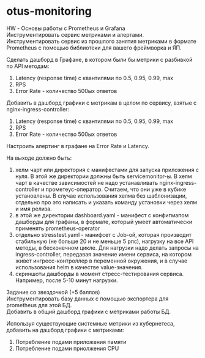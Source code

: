 # otus-monitoring
HW - Основы работы с Prometheus и Grafana  
Инструментировать сервис метриками и алертами.  
Инструментировать сервис из прошлого занятия метриками в формате Prometheus с помощью библиотеки для вашего фреймворка и ЯП.  
  
Сделать дашборд в Графане, в котором были бы метрики с разбивкой по API методам:  
1. Latency (response time) с квантилями по 0.5, 0.95, 0.99, max  
2. RPS  
3. Error Rate - количество 500ых ответов  
  
Добавить в дашборд графики с метрикам в целом по сервису, взятые с nginx-ingress-controller:  
1. Latency (response time) с квантилями по 0.5, 0.95, 0.99, max  
2. RPS  
3. Error Rate - количество 500ых ответов  
  
Настроить алертинг в графане на Error Rate и Latency.  
  
На выходе должно быть:  
1) хелм чарт или директория с манифестами для запуска приложения с нуля. В этой же директории должны быть servicemonitor-ы. В хелм чарт в качестве зависимостей не надо устанавливать nginx-ingress-controller и прометеус-оператор. Считаем, что они уже в кубике установлены.
В случае использования хелма без шаблонизации, отдельно про это написать и указать команду установки через хелм и имя релиза.  
2) в этой же директории dashboard.yaml - манифест с конфигмапом дашборды для графаны, в формате, который умеет автоматически применять prometheus-operator  
3) отдельно stresstest.yaml - манифсет с Job-ой, которая производит стабильную (не больше 20 и не меньше 5 рпс), нагрузку на все API методы, в бесконечном цикле. Для нагрузки надо делать запросы на ingress-controller, передавая значение имени сервиса, на котором живет ингресс-контроллер в переменной окружения, и в случае использования helm в качестве value-значения.  
4) скриншоты дашборды в момент стресс-тестирования сервиса. Например, после 5-10 минут нагрузки.  
  
  
Задание со звездочкой (+5 баллов)  
Инструментировать базу данных с помощью экспортера для prometheus для этой БД.  
Добавить в общий дашборд графики с метриками работы БД.  
  
Используя существующие системные метрики из кубернетеса, добавить на дашборд графики с метриками:  
1. Потребление подами приложения памяти  
2. Потребление подами приолжения CPU  
